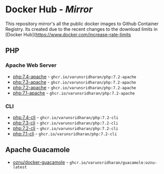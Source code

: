 # Docker Hub - ***Mirror***
This repository mirror's all the public docker images to Github Container Registry.
Its created due to the recent changes to the download limits in [Docker Hub](https://www.docker.com/increase-rate-limits

## PHP
### Apache Web Server
* [php:7.4-apache](https://hub.docker.com/_/php?tab=tags&page=1&name=7.4-apache) - `ghcr.io/varunsridharan/php:7.2-apache`
* [php:7.3-apache](https://hub.docker.com/_/php?tab=tags&page=1&name=7.3-apache) - `ghcr.io/varunsridharan/php:7.2-apache`
* [php:7.2-apache](https://hub.docker.com/_/php?tab=tags&page=1&name=7.2-apache) - `ghcr.io/varunsridharan/php:7.2-apache`
* [php:7.1-apache](https://hub.docker.com/_/php?tab=tags&page=1&name=7.1-apache) - `ghcr.io/varunsridharan/php:7.2-apache`

### CLI
* [php:7.4-cli](https://hub.docker.com/_/php?tab=tags&page=1&name=7.4-cli) - `ghcr.io/varunsridharan/php:7.2-cli`
* [php:7.3-cli](https://hub.docker.com/_/php?tab=tags&page=1&name=7.3-cli) - `ghcr.io/varunsridharan/php:7.2-cli`
* [php:7.2-cli](https://hub.docker.com/_/php?tab=tags&page=1&name=7.2-cli) - `ghcr.io/varunsridharan/php:7.2-cli`
* [php:7.1-cli](https://hub.docker.com/_/php?tab=tags&page=1&name=7.1-cli) - `ghcr.io/varunsridharan/php:7.2-cli`

## Apache Guacamole
* [oznu/docker-guacamole](https://www.github.com/oznu/docker-guacamole) - `ghcr.io/varunsridharan/guacamole:oznu-latest`